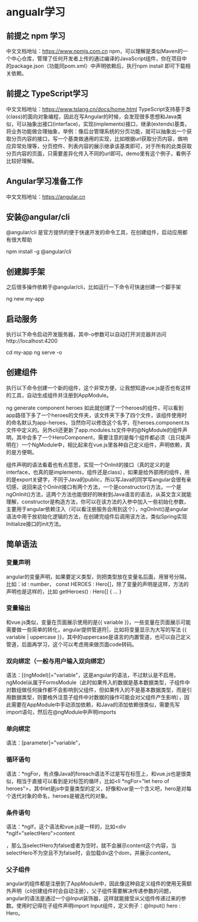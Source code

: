 # angualr学习

## 前提之 npm 学习
中文文档地址：https://www.npmjs.com.cn npm，可以理解是类似Maven的一个中心仓库，管理了任何开发者上传的通过编译的JavaScript组件，你在项目中的package.json（功能同pom.xml）中声明依赖后，执行npm install 即可下载相关依赖。

## 前提之 TypeScript学习
中文文档地址：https://www.tslang.cn/docs/home.html TypeScript支持基于类(class)的面向对象编程，因此在写Angular的时候，会发现很多思想和Java类似，可以抽象出接口(interface)，实现(implements)接口，继承(extends)基类，将业务功能做合理抽象，举例：像后台管理系统的分页功能，就可以抽象出一个获取分页内容的接口，写一个基类做通用的实现，比如根据url获取分页内容，做响应异常处理等，分页控件、列表内容的展示继承该基类即可，对于所有的此类获取分页内容的页面，只需要差异化传入不同的url即可。demo里有这个例子，看例子比较好理解。

## Angular学习准备工作
中文文档地址：https://angular.cn

## 安装@angular/cli
@angular/cli 是官方提供的便于快速开发的命令工具，在创建组件，启动应用都有很大帮助

npm install -g @angular/cli

## 创建脚手架
之后很多操作依赖于@angular/cli，比如运行一下命令可快速创建一个脚手架

ng new my-app

## 启动服务
执行以下命令启动开发服务器，其中-o参数可以自动打开浏览器并访问http://localhost:4200

cd my-app
ng serve -o

## 创建组件
执行以下命令创建一个新的组件，这个非常方便，让我想知道vue.js是否也有这样的工具，自动生成组件并注册到AppModule。

ng generate component heroes
如此就创建了一个heroes的组件，可以看到app路径下多了一个heroes的文件夹，该文件夹下多了四个文件，该组件使用时的命名默认为app-heroes，当然你可以修改这个名字，在heroes.component.ts文件中定义的。另外cli还更新了app.modules.ts文件中的@NgModule的组件声明，其中会多了一个HeroComponent，需要注意的是每个组件都必须（且只能声明在）一个NgModule中，相比起来在vue.js里各种自己定义组件，声明依赖，真的是方便啊。

组件声明的语法看着也有点意思，实现一个OnInit的接口（真的定义的是interface，也真的是implements，组件还是class），如果是给外部用的组件，用的是export关键字，不同于Java的public，所以写Java的同学写angular会很有亲切感，说回来这个OnInit接口有两个方法，一个是constructor()方法，一个是ngOnInit()方法，这两个方法也能很好的映射到Java语言的语法，从英文含义就能理解，constructor是构造方法，你可以在该方法的入参中加入一些初始化参数，主要用于angular依赖注入（可以看注册服务会用到这个），ngOnInit()是angular语法中用于放初始化逻辑的方法，在创建完组件后调用该方法，类似Spring实现Initialize接口的init方法。

## 简单语法

### 变量声明
angular的变量声明，如果要定义类型，则把类型放在变量名后面，用冒号分隔，比如：id : number， const HEROES : Hero[]，除了变量的声明是这样，方法的声明也是这样的，比如 getHeroes() : Hero[] { ... }

### 变量输出
和vue.js类似，变量在页面展示使用的是{{ variable }}，一些变量在页面展示可能需要做一些简单的转化，angular提供管道符|，比如将变量显示为大写的写法 {{ variable | uppercase }}，其中的uppercase是语言的内置管道，也可以自己定义管道，后面再学习，这个可以考虑用来做页面code转码。

### 双向绑定（一般与用户输入双向绑定）
语法：[(ngModel)]="variable"，这是angular的语法，不过默认是不启用，ngModel从属于FormsModule（此时如果传入的数据是基本数据类型，子组件中对数组做任何操作都不会影响到父组件，但如果传入的不是基本数据类型，而是引用数据类型，则要格外注意子组件中对数据的操作可能会对父组件产生影响），因此需要在AppModule中手动添加依赖，和Java的添加依赖很类似，需要先写import语句，然后在@ngModule中声明imports

### 单向绑定
语法：[parameter]="variable"，

### 循环语句
语法：*ngFor，有点像Java的foreach语法不过是写在标签上，和vue.js也是很类似，相当于直接可以看到是对标签的循环，比如<li *ngFor="let hero of heroes">，其中let是js中变量类型的定义，好像和var是一个含义吧，hero是对每个迭代对象的命名，heroes是被迭代的对象。

### 条件语句
语法：*ngIf，这个语法和vue.js是一样的，比如<div *ngIf="selectHero">content<div>，那么当selectHero为false或者为空时，就不会展示content这个内容，当selectHero不为空且不为false时，会加载div这个dom，并展示content。

### 父子组件
angular的组件都是注册到了AppModule中，因此像这种自定义组件的使用无需额外声明（cli创建组件时会自动注册），父子组件需要解决传递参数的问题，angular的语法是通过一个@Input装饰器，这样就能接受从父组件传递过来的参数。使用时记得在子组件声明import Input组件，定义例子：@Input() hero : Hero。
